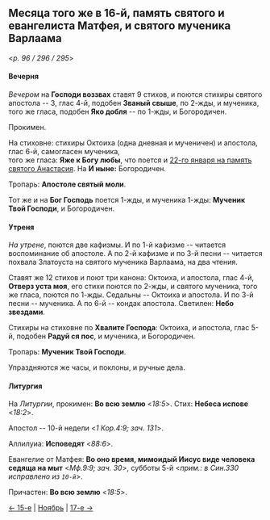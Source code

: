 
## Месяца того же в 16-й, память святого и евангелиста Матфея, и святого мученика Варлаама

<*p. 96 / 296 / 295*>

#### Вечерня

*Вечером* на **Господи воззвах** ставят 9 стихов, и поются стихиры святого апостола -- 3, глас 4-й, 
подобен **Званый свыше**, по 2-жды, и мученика, того же гласа, подобен **Яко добля** -- по 1-жды,
и Богородичен. 

Прокимен. 

На стиховне: стихиры Октоиха (одна дневная и мученичен) и апостола, глас 6-й, самогласен мученика,  
того же гласа: **Яже к Богу любы**, что поется и [22-го января на память святого Анастасия](../01_january/01_22_AST.ru.md#Вечерня). 
На **И ныне:** Богородичен. 

Тропарь: **Апостоле святый моли**. 

Тот же и на **Бог Господь** поется 1-жды, и мученика 1-жды: **Мученик Твой Господи**, и Богородичен. 

#### Утреня

*На утрене*, поются две кафизмы. 
И по 1-й кафизме -- читается воспоминание об апостоле. 
А по 2-й кафизме и по 3-й песни -- читается похвала Златоуста на святого мученика Варлаама, на два чтения. 

Ставят же 12 стихов и поют три канона: Октоиха, и апостола, глас 4-й, **Отверз уста моя**, его стихи поются 
по 2-жды, и святого мученика, того же гласа, поются по 1-жды. 
Седальны -- Октоиха и апостола. 
И по 3-й песни -- мученика. 
А по 6-й -- кондак апостола. 
Светилен: **Небо звездами**. 

Стихиры на стиховне по **Хвалите Господа**: Октоиха, и апостола, глас 5-й, подобен **Радуй ся пос**, 
и мученика, и Богородичен.  

Тропарь: **Мученик Твой Господи**. 

Упраздняются же часы, и поклоны, и ручные дела. 

#### Литургия

На *Литургии*, прокимен: **Во всю землю** <*18:5*>. 
Стих: **Небеса испове** <*18:2*>. 

Апостол -- 10-й недели <*1 Кор.4:9; зач. 131*>.

Аллилуиа: **Исповедят** <*88:6*>. 

Евангелие от Матфея: **Во оно время, мимоидый Иисус виде человека седяща на мыт** <*Мф.9:9; зач. 30*>, 
субботы 5-й <*прим.: в Син.330 исправлено из `10-й`*>. 

Причастен: **Во всю землю** <*18:5*>.

[← 15-е](11_15_AST.ru.md) | [Ноябрь](README.md#16-й) | [17-е →](11_17_AST.ru.md)